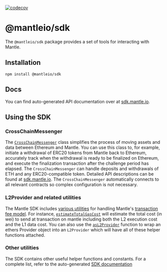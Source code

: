 [![codecov](https://codecov.io/gh/mantlenetworkio/mantle/branch/main/graph/badge.svg?token=0VTG7PG7YR&flag=sdk)](https://codecov.io/gh/mantlenetworkio/mantle)

# @mantleio/sdk

The `@mantleio/sdk` package provides a set of tools for interacting with Mantle.

## Installation

```
npm install @mantleio/sdk
```

## Docs

You can find auto-generated API documentation over at [sdk.mantle.io](https://sdk.mantle.io).

## Using the SDK

### CrossChainMessenger

The [`CrossChainMessenger`](https://github.com/mantlenetworkio/mantle/blob/develop/packages/sdk/src/cross-chain-messenger.ts) class simplifies the process of moving assets and data between Ethereum and Mantle.
You can use this class to, for example, initiate a withdrawal of ERC20 tokens from Mantle back to Ethereum, accurately track when the withdrawal is ready to be finalized on Ethereum, and execute the finalization transaction after the challenge period has elapsed.
The `CrossChainMessenger` can handle deposits and withdrawals of ETH and any ERC20-compatible token.
Detailed API descriptions can be found at [sdk.mantle.io](https://sdk.mantle.io/classes/crosschainmessenger).
The `CrossChainMessenger` automatically connects to all relevant contracts so complex configuration is not necessary.

### L2Provider and related utilities

The Mantle SDK includes [various utilities](https://github.com/mantlenetworkio/mantle/blob/develop/packages/sdk/src/l2-provider.ts) for handling Mantle's [transaction fee model](https://community.mantle.io/docs/developers/build/transaction-fees/).
For instance, [`estimateTotalGasCost`](https://sdk.mantle.io/modules.html#estimateTotalGasCost) will estimate the total cost (in wei) to send at transaction on mantle including both the L2 execution cost and the L1 data cost.
You can also use the [`asL2Provider`](https://sdk.mantle.io/modules.html#asL2Provider) function to wrap an ethers Provider object into an `L2Provider` which will have all of these helper functions attached.

### Other utilities

The SDK contains other useful helper functions and constants.
For a complete list, refer to the auto-generated [SDK documentation](https://sdk.mantle.io/)
